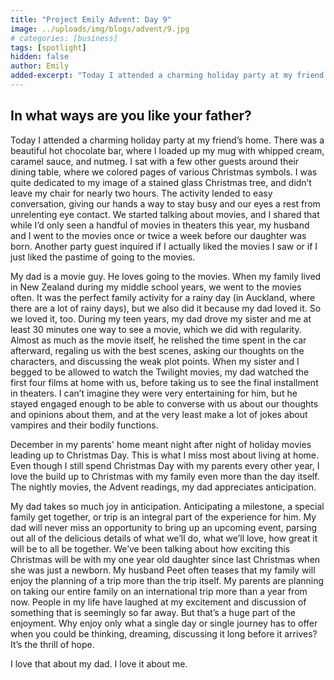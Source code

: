 ```yaml
---
title: "Project Emily Advent: Day 9"
image: ../uploads/img/blogs/advent/9.jpg
# categories: [business]
tags: [spotlight]
hidden: false
author: Emily
added-excerpt: "Today I attended a charming holiday party at my friend’s home. There was a beautiful hot chocolate bar, where I loaded up my mug with whipped cream, caramel sauce, and nutmeg. I sat with a few other guests around their dining table, where we colored pages of various Christmas symbols. I was quite dedicated to my image of a stained glass Christmas tree, and didn’t leave my chair for nearly two hours."
---
```


<style> em {color: black;} p a {color: #f0506e;}</style>

## In what ways are you like your father?

Today I attended a charming holiday party at my friend’s home. There was a beautiful hot chocolate bar, where I loaded up my mug with whipped cream, caramel sauce, and nutmeg. I sat with a few other guests around their dining table, where we colored pages of various Christmas symbols. I was quite dedicated to my image of a stained glass Christmas tree, and didn’t leave my chair for nearly two hours. The activity lended to easy conversation, giving our hands a way to stay busy and our eyes a rest from unrelenting eye contact. We started talking about movies, and I shared that while I’d only seen a handful of movies in theaters this year, my husband and I went to the movies once or twice a week before our daughter was born. Another party guest inquired if I actually liked the movies I saw or if I just liked the pastime of going to the movies.

My dad is a movie guy. He loves going to the movies. When my family lived in New Zealand during my middle school years, we went to the movies often. It was the perfect family activity for a rainy day (in Auckland, where there are a lot of rainy days), but we also did it because my dad loved it. So we loved it, too. During my teen years, my dad drove my sister and me at least 30 minutes one way to see a movie, which we did with regularity. Almost as much as the movie itself, he relished the time spent in the car afterward, regaling us with the best scenes, asking our thoughts on the characters, and discussing the weak plot points. When my sister and I begged to be allowed to watch the Twilight movies, my dad watched the first four films at home with us, before taking us to see the final installment in theaters. I can’t imagine they were very entertaining for him, but he stayed engaged enough to be able to converse with us about our thoughts and opinions about them, and at the very least make a lot of jokes about vampires and their bodily functions.

December in my parents' home meant night after night of holiday movies leading up to Christmas Day. This is what I miss most about living at home. Even though I still spend Christmas Day with my parents every other year, I love the build up to Christmas with my family even more than the day itself. The nightly movies, the Advent readings, my dad appreciates anticipation.

My dad takes so much joy in anticipation. Anticipating a milestone, a special family get together, or trip is an integral part of the experience for him. My dad will never miss an opportunity to bring up an upcoming event, parsing out all of the delicious details of what we’ll do, what we’ll love, how great it will be to all be together. We’ve been talking about how exciting this Christmas will be with my one year old daughter since last Christmas when she was just a newborn. My husband Peet often teases that my family will enjoy the planning of a trip more than the trip itself. My parents are planning on taking our entire family on an international trip more than a year from now. People in my life have laughed at my excitement and discussion of something that is seemingly so far away. But that’s a huge part of the enjoyment. Why enjoy only what a single day or single journey has to offer when you could be thinking, dreaming, discussing it long before it arrives? It’s the thrill of hope.

I love that about my dad. I love it about me.
